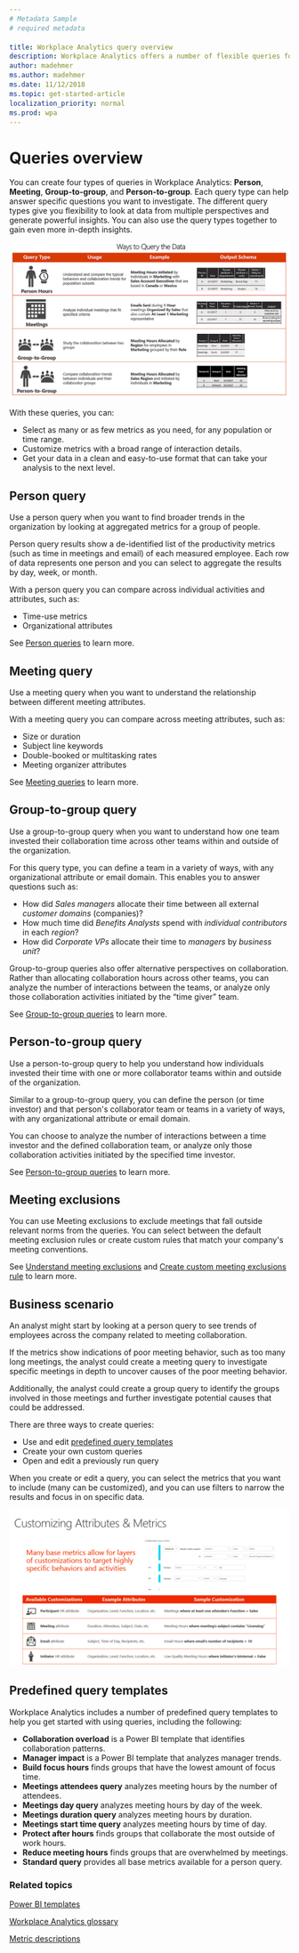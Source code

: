```yaml
---
# Metadata Sample
# required metadata

title: Workplace Analytics query overview
description: Workplace Analytics offers a number of flexible queries for custom data analysis.
author: madehmer
ms.author: madehmer
ms.date: 11/12/2018
ms.topic: get-started-article
localization_priority: normal 
ms.prod: wpa
---
```

# Queries overview

You can create four types of queries in Workplace Analytics: **Person**, **Meeting**, **Group-to-group**, and **Person-to-group**. Each query type can help answer specific questions you want to investigate. The different query types give you flexibility to look at data from multiple perspectives and generate powerful insights. You can also use the query types together to gain even more in-depth insights.

![Ways to query data](../Images/WpA/Use/Ways-to-query-data-Create-queries.png)

With these queries, you can:

* Select as many or as few metrics as you need, for any population or time range.
* Customize metrics with a broad range of interaction details.
* Get your data in a clean and easy-to-use format that can take your analysis to the next level.

## Person query

Use a person query when you want to find broader trends in the organization by looking at aggregated metrics for a group of people.

Person query results show a de-identified list of the productivity metrics (such as time in meetings and email) of each measured employee. Each row of data represents one person and you can select to aggregate the results by day, week, or month.

With a person query you can compare across individual activities and attributes, such as:

* Time-use metrics
* Organizational attributes

See [Person queries](../Tutorials/person-queries.md) to learn more.

## Meeting query  

Use a meeting query when you want to understand the relationship between different meeting attributes.

With a meeting query you can compare across meeting attributes, such as:

* Size or duration
* Subject line keywords
* Double-booked or multitasking rates
* Meeting organizer attributes

See [Meeting queries](../Tutorials/meeting-queries.md) to learn more.

## Group-to-group query

Use a group-to-group query when you want to understand how one team invested their collaboration time across other teams within and outside of the organization.

For this query type, you can define a team in a variety of ways, with any organizational attribute or email domain. This enables you to answer questions such as:

* How did _Sales managers_ allocate their time between all external _customer domains_ (companies)?
* How much time did _Benefits Analysts_ spend with _individual contributors_ in each _region_?
* How did _Corporate VPs_ allocate their time to _managers_ by _business unit_?

Group-to-group queries also offer alternative perspectives on collaboration. Rather than allocating collaboration hours across other teams, you can analyze the number of interactions between the teams, or analyze only those collaboration activities initiated by the “time giver” team.

See [Group-to-group queries](../Tutorials/group-to-group-queries.md) to learn more.

## Person-to-group query

Use a person-to-group query to help you understand how individuals invested their time with one or more collaborator teams within and outside of the organization.

Similar to a group-to-group query, you can define the person (or time investor) and that person's collaborator team or teams in a variety of ways, with any organizational attribute or email domain.

You can choose to analyze the number of interactions between a time investor and the defined collaboration team, or analyze only those collaboration activities initiated by the specified time investor.

See [Person-to-group queries](../Tutorials/person-to-group-queries.md) to learn more. 

## Meeting exclusions

You can use Meeting exclusions to exclude meetings that fall outside relevant norms from the queries. You can select between the default meeting exclusion rules or create custom rules that match your company's meeting conventions.

See [Understand meeting exclusions](../Use/Understand-meeting-exclusions.md) and [Create custom meeting exclusions rule](../Use/Create-custom-meeting-exclusions-rules.md) to learn more.

## Business scenario

An analyst might start by looking at a person query to see trends of employees across the company related to meeting collaboration.

If the metrics show indications of poor meeting behavior, such as too many long meetings, the analyst could create a meeting query to investigate specific meetings in depth to uncover causes of the poor meeting behavior.

Additionally, the analyst could create a group query to identify the groups involved in those meetings and further investigate potential causes that could be addressed.

There are three ways to create queries:

* Use and edit [predefined query templates](#predefined-query-templates)
* Create your own custom queries
* Open and edit a previously run query

When you create or edit a query, you can select the metrics that you want to include (many can be customized), and you can use filters to narrow the results and focus in on specific data.

![Customize attributes and metrics](../Images/WpA/Use/Customize-attributes-and-metrics-Create-queries.png)

## Predefined query templates

Workplace Analytics includes a number of predefined query templates to help you get started with using queries, including the following:

* **Collaboration overload** is a Power BI template that identifies collaboration patterns.
* **Manager impact** is a Power BI template that analyzes manager trends.
* **Build focus hours** finds groups that have the lowest amount of focus time.
* **Meetings attendees query** analyzes meeting hours by the number of attendees.
* **Meetings day query** analyzes meeting hours by day of the week.
* **Meetings duration query** analyzes meeting hours by duration.
* **Meetings start time query** analyzes meeting hours by time of day.
* **Protect after hours** finds groups that collaborate the most outside of work hours.
* **Reduce meeting hours** finds groups that are overwhelmed by meetings.
* **Standard query** provides all base metrics available for a person query.

### Related topics

[Power BI templates](../Tutorials/Power-bi-templates.md)

[Workplace Analytics glossary](../Use/Glossary.md)

[Metric descriptions](../Use/Metric-definitions.md)
